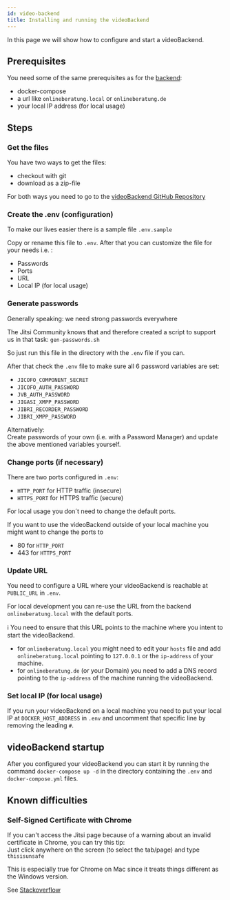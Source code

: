 ```yaml
---
id: video-backend
title: Installing and running the videoBackend
---
```


In this page we will show how to configure and start a videoBackend.

## Prerequisites
You need some of the same prerequisites as for the [backend](../backend/install-and-running-locally.md):
 - docker-compose
 - a url like ```onlineberatung.local``` or ```onlineberatung.de```
 - your local IP address (for local usage)
 
## Steps
 
### Get the files
You have two ways to get the files:
 - checkout with git
 - download as a zip-file

For both ways you need to go to the [videoBackend GitHub Repository](https://github.com/CaritasDeutschland/caritas-onlineBeratung-videoBackend)

### Create the .env (configuration)
To make our lives easier there is a sample file ```.env.sample```

Copy or rename this file to ```.env```. After that you can customize the file for your needs i.e. :
 - Passwords
 - Ports
 - URL
 - Local IP (for local usage)

### Generate passwords
Generally speaking: we need strong passwords everywhere

The Jitsi Community knows that and therefore created a script to support us in that task: ```gen-passwords.sh```

So just run this file in the directory with the ```.env``` file if you can.

After that check the ```.env``` file to make sure all 6 password variables are set:
 - ```JICOFO_COMPONENT_SECRET```
 - ```JICOFO_AUTH_PASSWORD```
 - ```JVB_AUTH_PASSWORD```
 - ```JIGASI_XMPP_PASSWORD```
 - ```JIBRI_RECORDER_PASSWORD```
 - ```JIBRI_XMPP_PASSWORD```

Alternatively: \
Create passwords of your own (i.e. with a Password Manager) and update the above mentioned variables yourself.

### Change ports (if necessary)
There are two ports configured in ```.env```:
 - ```HTTP_PORT``` for HTTP traffic (insecure)
 - ```HTTPS_PORT```  for HTTPS traffic (secure)

For local usage you don´t need to change the default ports. 

If you want to use the videoBackend outside of your local machine you might want to change the ports to 
 - 80 for ```HTTP_PORT```
 - 443 for ```HTTPS_PORT```

### Update URL
You need to configure a URL where your videoBackend is reachable at ```PUBLIC_URL``` in ```.env```.

For local development you can re-use the URL from the backend ```onlineberatung.local``` with the default ports.

ℹ You need to ensure that this URL points to the machine where you intent to start the videoBackend.
 - for ```onlineberatung.local``` you might need to edit your ```hosts``` file and add ```onlineberatung.local``` pointing to ```127.0.0.1``` or the ```ip-address``` of your machine.
 - for ```onlineberatung.de``` (or your Domain) you need to add a DNS record pointing to the ```ip-address``` of the machine running the videoBackend.

### Set local IP (for local usage)
If you run your videoBackend on a local machine you need to put your local IP at ```DOCKER_HOST_ADDRESS``` in ```.env``` and uncomment that specific line by removing the leading ```#```.

## videoBackend startup
After you configured your videoBackend you can start it by running the command ```docker-compose up -d``` in the directory containing the ```.env``` and ```docker-compose.yml``` files.
 
## Known difficulties
 
### Self-Signed Certificate with Chrome
If you can't access the Jitsi page because of a warning about an invalid certificate in Chrome, you can try this tip:\
Just click anywhere on the screen (to select the tab/page) and type ```thisisunsafe```

This is especially true for Chrome on Mac since it treats things different as the Windows version.

See [Stackoverflow](https://stackoverflow.com/questions/58802767/no-proceed-anyway-option-on-neterr-cert-invalid-in-chrome-on-macos/58957322#58957322)
 
 